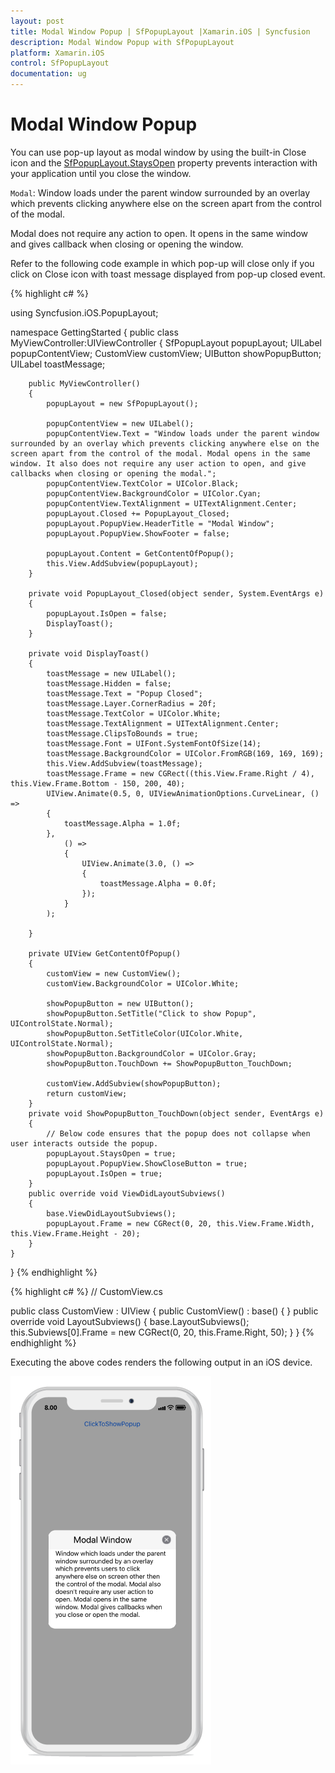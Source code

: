 ```yaml
---
layout: post
title: Modal Window Popup | SfPopupLayout |Xamarin.iOS | Syncfusion
description: Modal Window Popup with SfPopupLayout
platform: Xamarin.iOS
control: SfPopupLayout
documentation: ug
--- 
```


# Modal Window Popup

You can use pop-up layout as modal window by using the built-in Close icon and the [SfPopupLayout.StaysOpen](https://help.syncfusion.com/cr/xamarin-ios/Syncfusion.iOS.PopupLayout.SfPopupLayout.html#Syncfusion_iOS_PopupLayout_SfPopupLayout_StaysOpen) property prevents interaction with your application until you close the window.

`Modal`: Window loads under the parent window surrounded by an overlay which prevents clicking anywhere else on the screen apart from the control of the modal. 

Modal does not require any action to open. It opens in the same window and gives callback when closing or opening the window.

Refer to the following code example in which pop-up will close only if you click on Close icon with toast message displayed from pop-up closed event.

{% highlight c# %}

using Syncfusion.iOS.PopupLayout;

namespace GettingStarted
{
    public class MyViewController:UIViewController
    {
        SfPopupLayout popupLayout;
        UILabel popupContentView;
        CustomView customView;
        UIButton showPopupButton;
        UILabel toastMessage;
       
        public MyViewController()
        {
            popupLayout = new SfPopupLayout();

            popupContentView = new UILabel();
            popupContentView.Text = "Window loads under the parent window surrounded by an overlay which prevents clicking anywhere else on the screen apart from the control of the modal. Modal opens in the same window. It also does not require any user action to open, and give callbacks when closing or opening the modal.";
            popupContentView.TextColor = UIColor.Black;
            popupContentView.BackgroundColor = UIColor.Cyan;
            popupContentView.TextAlignment = UITextAlignment.Center;
            popupLayout.Closed += PopupLayout_Closed;
            popupLayout.PopupView.HeaderTitle = "Modal Window";
            popupLayout.PopupView.ShowFooter = false;

            popupLayout.Content = GetContentOfPopup();
            this.View.AddSubview(popupLayout);
        }

        private void PopupLayout_Closed(object sender, System.EventArgs e)
        {
            popupLayout.IsOpen = false;
            DisplayToast();
        }
       
        private void DisplayToast()
        {
            toastMessage = new UILabel();
            toastMessage.Hidden = false;
            toastMessage.Text = "Popup Closed";
            toastMessage.Layer.CornerRadius = 20f;
            toastMessage.TextColor = UIColor.White;
            toastMessage.TextAlignment = UITextAlignment.Center;
            toastMessage.ClipsToBounds = true;
            toastMessage.Font = UIFont.SystemFontOfSize(14);
            toastMessage.BackgroundColor = UIColor.FromRGB(169, 169, 169);
            this.View.AddSubview(toastMessage);
            toastMessage.Frame = new CGRect((this.View.Frame.Right / 4), this.View.Frame.Bottom - 150, 200, 40);
            UIView.Animate(0.5, 0, UIViewAnimationOptions.CurveLinear, () =>
            {
                toastMessage.Alpha = 1.0f;
            },
                () =>
                {
                    UIView.Animate(3.0, () =>
                    {
                        toastMessage.Alpha = 0.0f;
                    });
                }
            );

        }

        private UIView GetContentOfPopup()
        {
            customView = new CustomView();
            customView.BackgroundColor = UIColor.White;

            showPopupButton = new UIButton();
            showPopupButton.SetTitle("Click to show Popup", UIControlState.Normal);
            showPopupButton.SetTitleColor(UIColor.White, UIControlState.Normal);
            showPopupButton.BackgroundColor = UIColor.Gray;
            showPopupButton.TouchDown += ShowPopupButton_TouchDown;

            customView.AddSubview(showPopupButton);
            return customView;
        }
        private void ShowPopupButton_TouchDown(object sender, EventArgs e)
        {
            // Below code ensures that the popup does not collapse when user interacts outside the popup.
            popupLayout.StaysOpen = true;
            popupLayout.PopupView.ShowCloseButton = true;
            popupLayout.IsOpen = true;   
        }
        public override void ViewDidLayoutSubviews()
        {
            base.ViewDidLayoutSubviews();
            popupLayout.Frame = new CGRect(0, 20, this.View.Frame.Width, this.View.Frame.Height - 20);
        }
    }
}
{% endhighlight %}

{% highlight c# %}
// CustomView.cs

public class CustomView : UIView
{
    public CustomView() : base()
    {
    }
    public override void LayoutSubviews()
    {
        base.LayoutSubviews();
        this.Subviews[0].Frame = new CGRect(0, 20, this.Frame.Right, 50);
    }
}
{% endhighlight %}

Executing the above codes renders the following output in an iOS device.

![](GettingStarted_images/ModelView.png)

